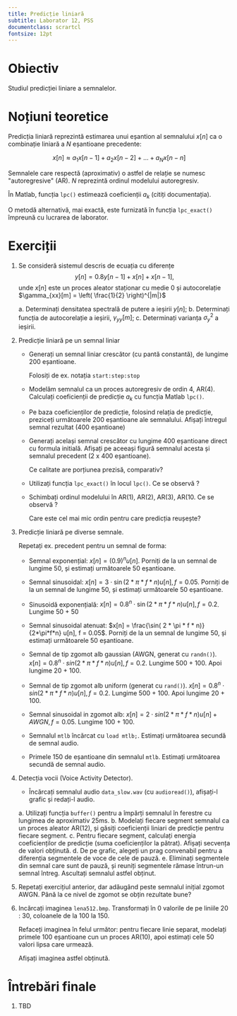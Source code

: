 ```yaml
---
title: Predicție liniară
subtitle: Laborator 12, PSS
documentclass: scrartcl
fontsize: 12pt
---
```


# Obiectiv

Studiul predicției liniare a semnalelor.

# Noțiuni teoretice

Predicția liniară reprezintă estimarea unui eșantion al semnalului $x[n]$
ca o combinație liniară a $N$ eșantioane precedente:

$$x[n] \approx a_1 x[n-1] + a_2 x[n-2] + ... + a_N x[n-n]$$

Semnalele care respectă (aproximativ) o astfel de relație se numesc "autoregresive" (AR).
$N$ reprezintă ordinul modelului autoregresiv.

În Matlab, funcția `lpc()` estimează coeficienții $a_k$ (citiți documentația).

O metodă alternativă, mai exactă, este furnizată în funcția `lpc_exact()` împreună
cu lucrarea de laborator.

# Exerciții

1. Se consideră sistemul descris de ecuația cu diferențe
	$$y[n] = 0.8 y[n-1] + x[n] + x[n-1],$$
	unde $x[n]$ este un proces aleator staționar cu medie $0$ și 
	autocorelație $\gamma_{xx}[m] = \left( \frac{1}{2} \right)^{|m|}$
	
	a. Determinați densitatea spectrală de putere a ieșirii $y[n]$;
	b. Determinați funcția de autocorelație a ieșirii, $\gamma_{yy}[m]$;
	c. Determinați varianța $\sigma_{y}^2$ a ieșirii.

2. Predicție liniară pe un semnal liniar
  
   - Generați un semnal liniar crescător (cu pantă constantă), de lungime 200 eșantioane. 
    
	 Folosiți de ex. notația `start:step:stop`
	
   - Modelăm semnalul ca un proces autoregresiv de ordin 4, AR(4).
    Calculați coeficienții de predicție $a_k$ cu funcția Matlab `lpc()`.
	
   - Pe baza coeficienților de predicție, folosind relația de predicție,
     preziceți următoarele 200 eșantioane ale semnalului.
	 Afișați întregul semnal rezultat (400 eșantioane)
	
   - Generați același semnal crescător cu lungime 400 eșantioane direct cu formula initială.
     Afișați pe aceeași figură semnalul acesta și semnalul precedent (2 x 400 eșantioane).
	
	 Ce calitate are porțiunea prezisă, comparativ?

   - Utilizați funcția `lpc_exact()` în locul `lpc()`. Ce se observă ?
  
   - Schimbați ordinul modelului în AR(1), AR(2), AR(3), AR(10. Ce se observă ?
  
     Care este cel mai mic ordin pentru care predicția reușește?
	

1. Predicție liniară pe diverse semnale.

   Repetați ex. precedent pentru un semnal de forma:
     
   - Semnal exponențial: $x[n] = (0.9)^n u[n]$. Porniți de la un semnal de lungime 50, și estimați următoarele 50 eșantioane.
   
   - Semnal sinusoidal: $x[n] = 3 \cdot \sin( 2 * \pi * f * n) u[n], f = 0.05$. Porniți de la un semnal de lungime 50, și estimați următoarele 50 eșantioane.
   
   - Sinusoidă exponențială: $x[n] = 0.8^n \cdot \sin( 2 * \pi * f * n) u[n], f = 0.2$. Lungime 50 + 50

   - Semnal sinusoidal atenuat: $x[n] = \frac{\sin( 2 * \pi * f * n)}{2*\pi*f*n}  u[n], f = 0.05$. Porniți de la un semnal de lungime 50, și estimați următoarele 50 eșantioane.

   - Semnal de tip zgomot alb gaussian (AWGN, generat cu `randn()`). $x[n] = 0.8^n \cdot sin( 2 * \pi * f * n) u[n], f = 0.2$. Lungime 500 + 100. Apoi lungime 20 + 100. 
   
   - Semnal de tip zgomot alb uniform (generat cu `rand()`). $x[n] = 0.8^n \cdot sin( 2 * \pi * f * n) u[n], f = 0.2$. Lungime 500 + 100. Apoi lungime 20 + 100. 

   - Semnal sinusoidal in zgomot alb: $x[n] = 2 \cdot sin( 2 * \pi * f * n) u[n] + AWGN, f = 0.05$. Lungime 100 + 100.

   - Semnalul `mtlb` încărcat cu `load mtlb;`. Estimați următoarea secundă de semnal audio.   
   
   - Primele 150 de eșantioane din semnalul `mtlb`. Estimați următoarea secundă de semnal audio.   

4. Detecția vocii (Voice Activity Detector).

   - Încărcați semnalul audio `data_slow.wav` (cu `audioread()`), afișați-l grafic și redați-l
audio.

	a. Utilizați funcția `buffer()` pentru a împărți semnalul în ferestre 
	cu lungimea de aproximativ 25ms.
	b. Modelați fiecare segment semnalul ca un proces aleator AR(12), și găsiți
	coeficienții liniari de predicție pentru fiecare segment.
	c. Pentru fiecare segment, calculați energia coeficienților de predicție
       (suma coeficienților la pătrat). Afișați secvența de valori obținută.
	d. De pe grafic, alegeți un prag convenabil pentru a diferenția segmentele de voce de cele de pauză.
	e. Eliminați segmentele din semnal care sunt de pauză, și reuniți segmentele rămase întrun-un semnal întreg.
	   Ascultați semnalul astfel obținut.
	
5. Repetați exercițiul anterior, dar adăugând peste semnalul inițial zgomot AWGN. Până la ce nivel de zgomot
   se obțin rezultate bune?
  
6. Incărcați imaginea `lena512.bmp`. Transformați în 0 valorile de pe liniile 20 : 30, coloanele de la 100 la 150.

   Refaceți imaginea în felul următor: pentru fiecare linie separat, modelați primele 100 eșantioane cun un proces AR(10), 
   apoi estimați cele 50 valori lipsa care urmează. 
   
   Afișați imaginea astfel obținută.

# Întrebări finale

1. TBD

